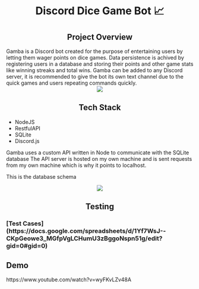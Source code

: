 <h1 align = center>Discord Dice Game Bot 📈</h1>

<h2 align = center>Project Overview</h2>
Gamba is a Discord bot created for the purpose of entertaining users by letting them wager points
on dice games. Data persistence is achived by registering users in a database and storing their points
and other game stats like winning streaks and total wins. Gamba can be added to any Discord server, it
is recommended to give the bot its own text channel due to the quick games and users repeating commands
quickly.
<div align = center>
  <img src= https://i.imgur.com/GMHrUgH.png>
</div>


<h2 align = center>Tech Stack</h2>
  <ul>
    <li>NodeJS</li>
    <li>RestfulAPI</li>
    <li>SQLite</li>
    <li>Discord.js</li>
  </ul>
Gamba uses a custom API written in Node to communicate with the SQLite database 
The API server is hosted on my own machine and is sent requests from my own machine which is why it points to localhost.


This is the database schema
<div align = center>
  <img src= https://github.com/ZackFreeman12/ZackFreeman-Portfolio/blob/GambaBot/mL9OQAU.png>
</div>

<h2 align = center>Testing</h2>
<h3>[Test Cases](https://docs.google.com/spreadsheets/d/1Yf7WsJ--CKpGeowe3_MGfpVgLCHumU3zBggoNspn51g/edit?gid=0#gid=0)</h3>


<h2>Demo</h2>
https://www.youtube.com/watch?v=wyFKvLZv48A



